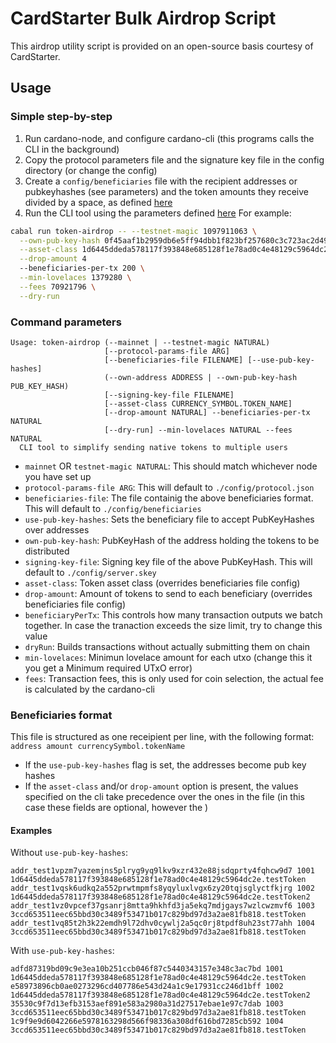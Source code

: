 # CardStarter Bulk Airdrop Script

This airdrop utility script is provided on an open-source basis courtesy of CardStarter.

## Usage

### Simple step-by-step

1. Run cardano-node, and configure cardano-cli (this programs calls the CLI in the background)
2. Copy the protocol parameters file and the signature key file in the config directory (or change the config)
3. Create a `config/beneficiaries` file with the recipient addresses or pubkeyhashes (see parameters) and the token amounts they receive divided by a space, as defined [here](#beneficiaries-format)
4. Run the CLI tool using the parameters defined [here](#command-parameters)
   For example:

```sh
cabal run token-airdrop -- --testnet-magic 1097911063 \
  --own-pub-key-hash 0f45aaf1b2959db6e5ff94dbb1f823bf257680c3c723ac2d49f97546 \
  --asset-class 1d6445ddeda578117f393848e685128f1e78ad0c4e48129c5964dc2e.testToken \
  --drop-amount 4
  --beneficiaries-per-tx 200 \
  --min-lovelaces 1379280 \
  --fees 70921796 \
  --dry-run
```

### Command parameters

```
Usage: token-airdrop (--mainnet | --testnet-magic NATURAL)
                     [--protocol-params-file ARG]
                     [--beneficiaries-file FILENAME] [--use-pub-key-hashes]
                     (--own-address ADDRESS | --own-pub-key-hash PUB_KEY_HASH)
                     [--signing-key-file FILENAME]
                     [--asset-class CURRENCY_SYMBOL.TOKEN_NAME]
                     [--drop-amount NATURAL] --beneficiaries-per-tx NATURAL
                     [--dry-run] --min-lovelaces NATURAL --fees NATURAL
  CLI tool to simplify sending native tokens to multiple users
```

- `mainnet` OR `testnet-magic NATURAL`: This should match whichever node you have set up
- `protocol-params-file ARG`: This will default to `./config/protocol.json`
- `beneficiaries-file`: The file containig the above beneficiaries format. This will default to `./config/beneficiaries`
- `use-pub-key-hashes`: Sets the beneficiary file to accept PubKeyHashes over addresses
- `own-pub-key-hash`: PubKeyHash of the address holding the tokens to be distributed
- `signing-key-file`: Signing key file of the above PubKeyHash. This will default to `./config/server.skey`
- `asset-class`: Token asset class (overrides beneficiaries file config)
- `drop-amount`: Amount of tokens to send to each beneficiary (overrides beneficiaries file config)
- `beneficiaryPerTx`: This controls how many transaction outputs we batch together. In case the tranaction exceeds the size limit, try to change this value
- `dryRun`: Builds transactions without actually submitting them on chain
- `min-lovelaces`: Minimun lovelace amount for each utxo (change this it you get a Minimum required UTxO error)
- `fees`: Transaction fees, this is only used for coin selection, the actual fee is calculated by the cardano-cli

### Beneficiaries format

This file is structured as one receipient per line, with the following format:  
`address amount currencySymbol.tokenName`

- If the `use-pub-key-hashes` flag is set, the addresses become pub key hashes
- If the `asset-class` and/or `drop-amount` option is present, the values specified on the cli take precedence over the ones in the file (in this case these fields are optional, however the )

#### Examples

Without `use-pub-key-hashes`:

```
addr_test1vpzm7yazemjns5plryg9yq9lkv9xzr432e88jsdqprty4fqhcw9d7 1001 1d6445ddeda578117f393848e685128f1e78ad0c4e48129c5964dc2e.testToken
addr_test1vqsk6udkq2a552prwtmpmfs8yqyluxlvgx6zy20tqjsglyctfkjrg 1002 1d6445ddeda578117f393848e685128f1e78ad0c4e48129c5964dc2e.testToken2
addr_test1vz0vpcef37gsanrj8mtta9hkhfd3ja5ekq7mdjgays7wzlcwzmvf6 1003 3ccd653511eec65bbd30c3489f53471b017c829bd97d3a2ae81fb818.testToken
addr_test1vq85t2h3k22emdh9l72dhv0cywlj2a5qc0rj8tpdf8uh23st77ahh 1004 3ccd653511eec65bbd30c3489f53471b017c829bd97d3a2ae81fb818.testToken
```

With `use-pub-key-hashes`:

```
adfd87319bd09c9e3ea10b251ccb046f87c5440343157e348c3ac7bd 1001 1d6445ddeda578117f393848e685128f1e78ad0c4e48129c5964dc2e.testToken
e58973896cb0ae0273296cd407786e543d24a1c9e17931cc246d1bff 1002 1d6445ddeda578117f393848e685128f1e78ad0c4e48129c5964dc2e.testToken2
35530c9f7d13efb3153aef891e583a2980a31d27517ebae1e97c7dab 1003 3ccd653511eec65bbd30c3489f53471b017c829bd97d3a2ae81fb818.testToken
1c9f9e9d6042266e5978163298d566f98336a308df616bd7285cb592 1004 3ccd653511eec65bbd30c3489f53471b017c829bd97d3a2ae81fb818.testToken
```
